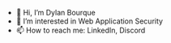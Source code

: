 - 👋 Hi, I’m Dylan Bourque
- 👀 I’m interested in Web Application Security
- 📫 How to reach me: LinkedIn, Discord 

<!---
Bourqu/Bourqu is a ✨ special ✨ repository because its `README.md` (this file) appears on your GitHub profile.
You can click the Preview link to take a look at your changes.
--->
